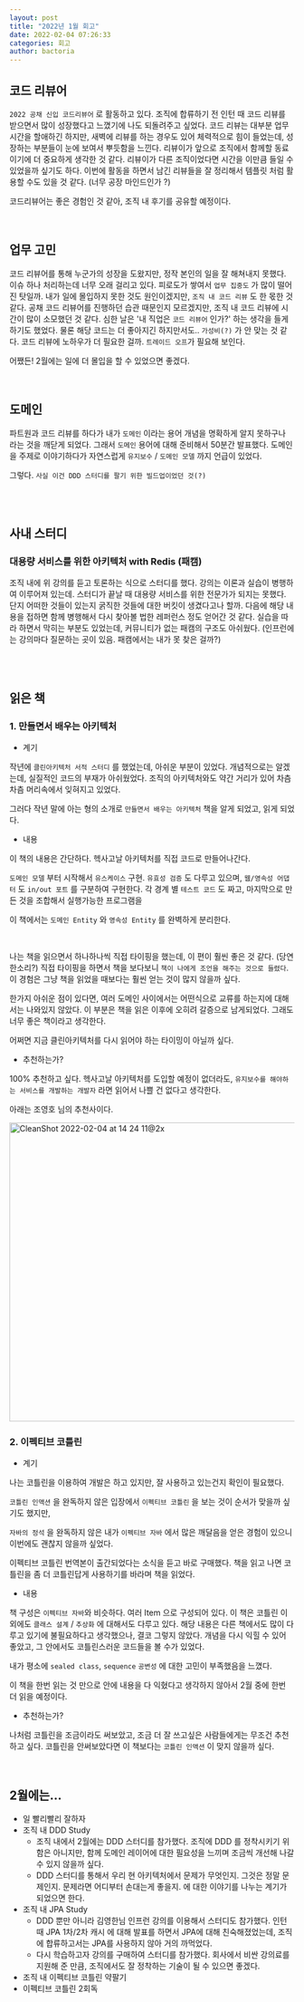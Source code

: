 ```yaml
---
layout: post
title: "2022년 1월 회고"
date: 2022-02-04 07:26:33
categories: 회고
author: bactoria
---
```


## 코드 리뷰어

`2022 공채 신입 코드리뷰어` 로 활동하고 있다. 조직에 합류하기 전 인턴 때 코드 리뷰를 받으면서 많이 성장했다고 느꼈기에 나도 되돌려주고 싶었다. 코드 리뷰는 대부분 업무시간을 할애하긴 하지만, 새벽에 리뷰를 하는 경우도 있어 체력적으로 힘이 들었는데, 성장하는 부분들이 눈에 보여서 뿌듯함을 느낀다. 리뷰이가 앞으로 조직에서 함께할 동료이기에 더 중요하게 생각한 것 같다. 리뷰이가 다른 조직이었다면 시간을 이만큼 들일 수 있었을까 싶기도 하다. 이번에 활동을 하면서 남긴 리뷰들을 잘 정리해서 템플릿 처럼 활용할 수도 있을 것 같다. (너무 공장 마인드인가 ?)

코드리뷰어는 좋은 경험인 것 같아, 조직 내 후기를 공유할 예정이다.

<br>

## 업무 고민

코드 리뷰어를 통해 누군가의 성장을 도왔지만, 정작 본인의 일을 잘 해쳐내지 못했다. 이슈 하나 처리하는데 너무 오래 걸리고 있다. 피로도가 쌓여서 `업무 집중도` 가 많이 떨어진 탓일까. 내가 일에 몰입하지 못한 것도 원인이겠지만, `조직 내 코드 리뷰` 도 한 몫한 것 같다. 공채 코드 리뷰어를 진행하던 습관 때문인지 모르겠지만, 조직 내 코드 리뷰에 시간이 많이 소모했던 것 같다. 심한 날은 '내 직업은 `코드 리뷰어` 인가?' 하는 생각을 들게 하기도 했었다. 물론 해당 코드는 더 좋아지긴 하지만서도.. `가성비(?)` 가 안 맞는 것 같다. 코드 리뷰에 노하우가 더 필요한 걸까. `트레이드 오프`가 필요해 보인다.

어쨌든! 2월에는 일에 더 몰입을 할 수 있었으면 좋겠다.

<br>

## 도메인

파트원과 코드 리뷰를 하다가 내가 `도메인` 이라는 용어 개념을 명확하게 알지 못하구나 라는 것을 깨닫게 되었다. 그래서 `도메인` 용어에 대해 준비해서 50분간 발표했다. 도메인을 주제로 이야기하다가 자연스럽게 `유지보수` / `도메인 모델` 까지 언급이 있었다.

그렇다. `사실 이건 DDD 스터디를 팔기 위한 빌드업이었던 것(?)`

<br>

<br>

## 사내 스터디

### 대용량 서비스를 위한 아키텍처 with Redis (패캠)

조직 내에 위 강의를 듣고 토론하는 식으로 스터디를 했다. 강의는 이론과 실습이 병행하여 이루어져 있는데. 스터디가 끝날 때 대용량 서비스를 위한 전문가가 되지는 못했다. 단지 어떠한 것들이 있는지 굵직한 것들에 대한 버킷이 생겼다고나 할까. 다음에 해당 내용을 접하면 함께 병행해서 다시 찾아볼 법한 레퍼런스 정도 얻어간 것 같다. 실습을 따라 하면서 막히는 부분도 있었는데, 커뮤니티가 없는 패캠의 구조도 아쉬웠다. (인프런에는 강의마다 질문하는 곳이 있음. 패캠에서는 내가 못 찾은 걸까?)

<br>

<br>

## 읽은 책

### 1. 만들면서 배우는 아키텍처

- 계기

작년에 `클린아키텍처 서적 스터디` 를 했었는데, 아쉬운 부분이 있었다. 개념적으로는 알겠는데, 실질적인 코드의 부재가 아쉬웠었다. 조직의 아키텍처와도 약간 거리가 있어 차츰차츰 머리속에서 잊혀지고 있었다.

그러다 작년 말에 아는 형의 소개로 `만들면서 배우는 아키텍처` 책을 알게 되었고, 읽게 되었다.

- 내용

이 책의 내용은 간단하다. 헥사고날 아키텍처를 직접 코드로 만들어나간다.

`도메인 모델` 부터 시작해서 `유스케이스` 구현. `유효성 검증` 도 다루고 있으며, `웹/영속성 어댑터` 도 `in/out 포트` 를 구분하여 구현한다. 각 경계 별 `테스트 코드` 도 짜고, 마지막으로 만든 것을 조합해서 실행가능한 프로그램을

이 책에서는 `도메인 Entity` 와 `영속성 Entity` 를 완벽하게 분리한다.

<br>

나는 책을 읽으면서 하나하나씩 직접 타이핑을 했는데, 이 편이 훨씬 좋은 것 같다. (당연한소리?) 직접 타이핑을 하면서 책을 보다보니 `책이 나에게 조언을 해주는 것으로 들렸다`. 이 경험은 그냥 책을 읽었을 때보다는 훨씬 얻는 것이 많지 않을까 싶다.

한가지 아쉬운 점이 있다면, 여러 도메인 사이에서는 어떤식으로 교류를 하는지에 대해서는 나와있지 않았다. 이 부분은 책을 읽은 이후에 오히려 갈증으로 남게되었다. 그래도 너무 좋은 책이라고 생각한다.

어쩌면 지금 클린아키텍처를 다시 읽어야 하는 타이밍이 아닐까 싶다.

- 추천하는가?

100% 추천하고 싶다. 헥사고날 아키텍처를 도입할 예정이 없더라도, `유지보수를 해야하는 서비스를 개발하는 개발자` 라면 읽어서 나쁠 건 없다고 생각한다.

아래는 조영호 님의 추천사이다.

<img width="528" alt="CleanShot 2022-02-04 at 14 24 11@2x" src="https://user-images.githubusercontent.com/25674959/152476775-36b62b26-b8a3-4fe4-9329-9c3916012328.png">

<br>

### 2. 이펙티브 코틀린

- 계기

나는 코틀린을 이용하여 개발은 하고 있지만, 잘 사용하고 있는건지 확인이 필요했다.

`코틀린 인액션` 을 완독하지 않은 입장에서 `이펙티브 코틀린` 을 보는 것이 순서가 맞을까 싶기도 했지만,

`자바의 정석` 을 완독하지 않은 내가 `이펙티브 자바` 에서 많은 깨달음을 얻은 경험이 있으니 이번에도 괜찮지 않을까 싶었다.

이펙티브 코틀린 번역본이 출간되었다는 소식을 듣고 바로 구매했다. 책을 읽고 나면 코틀린을 좀 더 코틀린답게 사용하기를 바라며 책을 읽었다.

- 내용

책 구성은 `이펙티브 자바`와 비슷하다. 여러 Item 으로 구성되어 있다. 이 책은 코틀린 이외에도 `클래스 설계` / `추상화` 에 대해서도 다루고 있다. 해당 내용은 다른 책에서도 많이 다루고 있기에 불필요하다고 생각했으나, 결코 그렇지 않았다. 개념을 다시 익힐 수 있어 좋았고, 그 안에서도 코틀린스러운 코드들을 볼 수가 있었다.

내가 평소에 `sealed class`, `sequence` `공변성` 에 대한 고민이 부족했음을 느꼈다.

이 책을 한번 읽는 것 만으로 안에 내용을 다 익혔다고 생각하지 않아서 2월 중에 한번 더 읽을 예정이다.

- 추천하는가?

나처럼 코틀린을 조금이라도 써보았고, 조금 더 잘 쓰고싶은 사람들에게는 무조건 추천하고 싶다. 코틀린을 안써보았다면 이 책보다는 `코틀린 인액션` 이 맞지 않을까 싶다.

<br>

## 2월에는...

- 일 빨리빨리 잘하자
- 조직 내 DDD Study
  - 조직 내에서 2월에는 DDD 스터디를 참가했다. 조직에 DDD 를 정착시키기 위함은 아니지만, 함께 도메인 레이어에 대한 필요성을 느끼며 조금씩 개선해 나갈 수 있지 않을까 싶다.
  - DDD 스터디를 통해서 우리 현 아키텍처에서 문제가 무엇인지. 그것은 정말 문제인지. 문제라면 어디부터 손대는게 좋을지. 에 대한 이야기를 나누는 계기가 되었으면 한다.
- 조직 내 JPA Study
  - DDD 뿐만 아니라 김영한님 인프런 강의를 이용해서 스터디도 참가했다. 인턴 때 JPA 1차/2차 캐시 에 대해 발표를 하면서 JPA에 대해 친숙해졌었는데, 조직에 합류하고서는 JPA를 사용하지 않아 거의 까먹었다.
  - 다시 학습하고자 강의를 구매하여 스터디를 참가했다. 회사에서 비싼 강의료를 지원해 준 만큼, 조직에서도 잘 정착하는 기술이 될 수 있으면 좋겠다.
- 조직 내 이펙티브 코틀린 약팔기
- 이펙티브 코틀린 2회독
